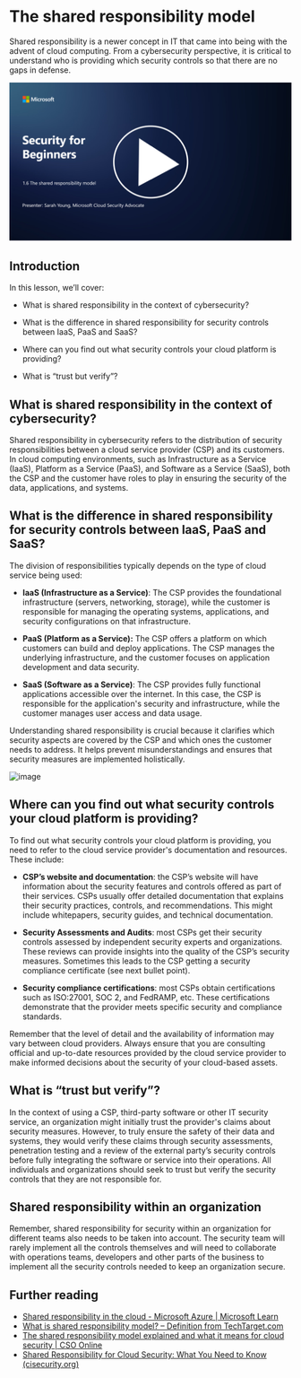 # The shared responsibility model

Shared responsibility is a newer concept in IT that came into being with the advent of cloud computing. From a cybersecurity perspective, it is critical to understand who is providing which security controls so that there are no gaps in defense.

[![Watch the video](images/1-6_placeholder.png)](https://learn-video.azurefd.net/vod/player?id=20bf114b-e90d-428e-ae62-81aa9e9a7175)

## Introduction

In this lesson, we’ll cover:

 - What is shared responsibility in the context of cybersecurity?
   
 - What is the difference in shared responsibility for security controls
   between IaaS, PaaS and SaaS?

   

 - Where can you find out what security controls your cloud platform is 
   providing?

   
 

 - What is “trust but verify”?

## What is shared responsibility in the context of cybersecurity?

Shared responsibility in cybersecurity refers to the distribution of security responsibilities between a cloud service provider (CSP) and its customers. In cloud computing environments, such as Infrastructure as a Service (IaaS), Platform as a Service (PaaS), and Software as a Service (SaaS), both the CSP and the customer have roles to play in ensuring the security of the data, applications, and systems. 

## What is the difference in shared responsibility for security controls between IaaS, PaaS and SaaS?

The division of responsibilities typically depends on the type of cloud service being used:

 - **IaaS (Infrastructure as a Service)**: The CSP provides the foundational infrastructure (servers, networking, storage), while the customer is responsible for managing the operating systems, applications, and security configurations on that infrastructure.
   
   
 - **PaaS (Platform as a Service):** The CSP offers a platform on which customers can build and deploy applications. The CSP manages the underlying infrastructure, and the customer focuses on application development and data security.

   

 - **SaaS (Software as a Service)**: The CSP provides fully functional applications accessible over the internet. In this case, the CSP is responsible for the application's security and infrastructure, while the customer manages user access and data usage.

Understanding shared responsibility is crucial because it clarifies which security aspects are covered by the CSP and which ones the customer needs to address. It helps prevent misunderstandings and ensures that security measures are implemented holistically.

![image](https://github.com/microsoft/Security-101/assets/139931591/7229a633-ec03-44d3-aa74-6c9810f5c47b)



## Where can you find out what security controls your cloud platform is providing?

To find out what security controls your cloud platform is providing, you need to refer to the cloud service provider's documentation and resources. These include:

 - **CSP’s website and documentation**: the CSP’s website will have    information about the security features and controls offered as part of their services. CSPs usually offer detailed documentation that explains their security practices, controls, and recommendations.  This might include whitepapers, security guides, and technical documentation.
   
 - **Security Assessments and Audits**: most CSPs get their security controls assessed by independent security experts and organizations. These reviews can provide insights into the quality of the CSP’s security measures. Sometimes this leads to the CSP getting a security compliance certificate (see next bullet point).
 - **Security compliance certifications**: most CSPs obtain certifications such as ISO:27001, SOC 2, and FedRAMP, etc. These certifications demonstrate that the provider meets specific security and compliance standards.

Remember that the level of detail and the availability of information may vary between cloud providers. Always ensure that you are consulting official and up-to-date resources provided by the cloud service provider to make informed decisions about the security of your cloud-based assets.

## What is “trust but verify”?

In the context of using a CSP, third-party software or other IT security service, an organization might initially trust the provider's claims about security measures. However, to truly ensure the safety of their data and systems, they would verify these claims through security assessments, penetration testing and a review of the external party’s security controls before fully integrating the software or service into their operations. All individuals and organizations should seek to trust but verify the security controls that they are not responsible for.

## Shared responsibility within an organization
Remember, shared responsibility for security within an organization for different teams also needs to be taken into account. The security team will rarely implement all the controls themselves and will need to collaborate with operations teams, developers and other parts of the business to implement all the security controls needed to keep an organization secure.

## Further reading
- [Shared responsibility in the cloud - Microsoft Azure | Microsoft Learn](https://learn.microsoft.com/en-us/azure/security/fundamentals/shared-responsibility?WT.mc_id=academic-96948-sayoung)
- [What is shared responsibility model? – Definition from TechTarget.com](https://www.techtarget.com/searchcloudcomputing/definition/shared-responsibility-model)
- [The shared responsibility model explained and what it means for cloud security | CSO Online](https://www.csoonline.com/article/570779/the-shared-responsibility-model-explained-and-what-it-means-for-cloud-security.html)
- [Shared Responsibility for Cloud Security: What You Need to Know (cisecurity.org)](https://www.cisecurity.org/insights/blog/shared-responsibility-cloud-security-what-you-need-to-know)

